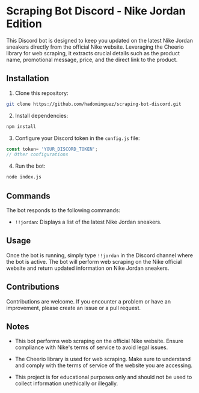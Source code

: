 # Scraping Bot Discord - Nike Jordan Edition

This Discord bot is designed to keep you updated on the latest Nike Jordan sneakers directly from the official Nike website. Leveraging the Cheerio library for web scraping, it extracts crucial details such as the product name, promotional message, price, and the direct link to the product.

## Installation

1. Clone this repository:

```bash
git clone https://github.com/hadominguez/scraping-bot-discord.git
```

2. Install dependencies:

```bash
npm install
```

3. Configure your Discord token in the `config.js` file:

```javascript
const token= 'YOUR_DISCORD_TOKEN';
// Other configurations
```

4. Run the bot:

```bash
node index.js
```

## Commands

The bot responds to the following commands:

- `!!jordan`: Displays a list of the latest Nike Jordan sneakers.

## Usage

Once the bot is running, simply type `!!jordan` in the Discord channel where the bot is active. The bot will perform web scraping on the Nike official website and return updated information on Nike Jordan sneakers.

## Contributions

Contributions are welcome. If you encounter a problem or have an improvement, please create an issue or a pull request.

## Notes

- This bot performs web scraping on the official Nike website. Ensure compliance with Nike's terms of service to avoid legal issues.

- The Cheerio library is used for web scraping. Make sure to understand and comply with the terms of service of the website you are accessing.

- This project is for educational purposes only and should not be used to collect information unethically or illegally.

